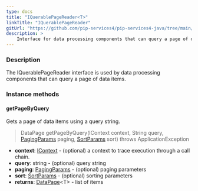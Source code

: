 ```yaml
---
type: docs
title: "IQuerablePageReader<T>"
linkTitle: "IQuerablePageReader"
gitUrl: "https://github.com/pip-services4/pip-services4-java/tree/main/pip-services4-persistence-java"
description: >
    Interface for data processing components that can query a page of data items.
---
```


### Description

The IQuerablePageReader interface is used by data processing components that can query a page of data items.

### Instance methods

#### getPageByQuery
Gets a page of data items using a query string.

> DataPage<T> getPageByQuery(IContext context, String query, [PagingParams](../../../data/query/paging_params) paging, [SortParams](../../../data/query/sort_params) sort)	throws ApplicationException

- **context**: [IContext](../../../components/context/icontext) - (optional) a context to trace execution through a call chain.
- **query**: string - (optional) query string
- **paging**: [PagingParams](../../../data/query/paging_params) - (optional) paging parameters
- **sort**: [SortParams](../../../data/query/sort_params) - (optional) sorting parameters
- **returns**: [DataPage](../../../data/query/data_page)\<T\> - list of items
